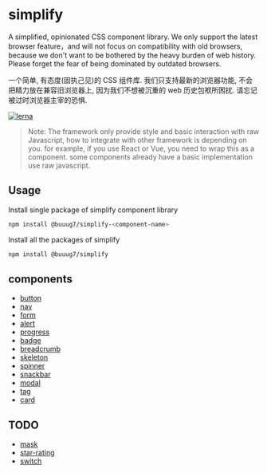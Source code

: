 # simplify

A simplified, opinionated CSS component library. We only support the latest browser feature，and will not focus on compatibility with old browsers, because we don't want to be bothered by the heavy burden of web history. Please forget the fear of being dominated by outdated browsers.

一个简单, 有态度(固执己见)的 CSS 组件库. 我们只支持最新的浏览器功能, 不会把精力放在兼容旧浏览器上, 因为我们不想被沉重的 web 历史包袱所困扰. 请忘记被过时浏览器主宰的恐惧.

[![lerna](https://img.shields.io/badge/maintained%20with-lerna-cc00ff.svg)](https://lerna.js.org/)

> Note: The framework only provide style and basic interaction with raw Javascript, how to integrate with other framework is depending on you. for example, if you use React or Vue, you need to wrap this as a component. some components already have a basic implementation use raw javascript.

## Usage

Install single package of simplify component library

```bash
npm install @buuug7/simplify-<component-name>
```

Install all the packages of simplify

```bash
npm install @buuug7/simplify
```

## components

- [button](button/index.html)
- [nav](nav/index.html)
- [form](form/index.html)
- [alert](alert/index.html)
- [progress](progress/index.html)
- [badge](badge/index.html)
- [breadcrumb](breadcrumb/index.html)
- [skeleton](skeleton/index.html)
- [spinner](spinner/index.html)
- [snackbar](snackbar/index.html)
- [modal](modal/index.html)
- [tag](tag/index.html)
- [card](card/index.html)

## TODO

- [mask](mask/index.html)
- [star-rating](star-rating/index.html)
- [switch](switch/index.html)
